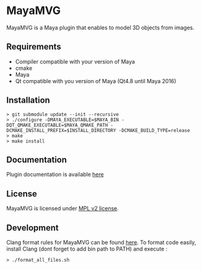 MayaMVG
==========

MayaMVG is a Maya plugin that enables to model 3D objects from images.

Requirements
------------
* Compiler compatible with your version of Maya
* cmake
* Maya
* Qt compatible with you version of Maya (Qt4.8 until Maya 2016)

Installation
------------
```
> git submodule update --init --recursive
> ./configure -DMAYA_EXECUTABLE=$MAYA_BIN -DQT_QMAKE_EXECUTABLE=$MAYA_QMAKE_PATH -DCMAKE_INSTALL_PREFIX=$INSTALL_DIRECTORY -DCMAKE_BUILD_TYPE=release
> make
> make install
```


Documentation
-------------
Plugin documentation is available [here](doc/Documentation.v0.4.2.md)

License
-------
MayaMVG is licensed under [MPL v2 license](LICENSE.md).

Development
-----------
Clang format rules for MayaMVG can be found [here](.clang-format).
To format code easily, install Clang (dont forget to add bin path to PATH) and execute :
```
> ./format_all_files.sh
```
